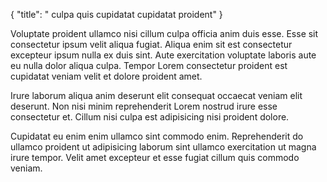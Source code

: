 {
  "title": " culpa quis cupidatat cupidatat proident"
}

Voluptate proident ullamco nisi cillum culpa officia anim duis esse. Esse sit consectetur ipsum velit aliqua fugiat. Aliqua enim sit est consectetur excepteur ipsum nulla ex duis sint. Aute exercitation voluptate laboris aute eu nulla dolor aliqua culpa. Tempor Lorem consectetur proident est cupidatat veniam velit et dolore proident amet.

Irure laborum aliqua anim deserunt elit consequat occaecat veniam elit deserunt. Non nisi minim reprehenderit Lorem nostrud irure esse consectetur et. Cillum nisi culpa est adipisicing nisi proident dolore.

Cupidatat eu enim enim ullamco sint commodo enim. Reprehenderit do ullamco proident ut adipisicing laborum sint ullamco exercitation ut magna irure tempor. Velit amet excepteur et esse fugiat cillum quis commodo veniam.